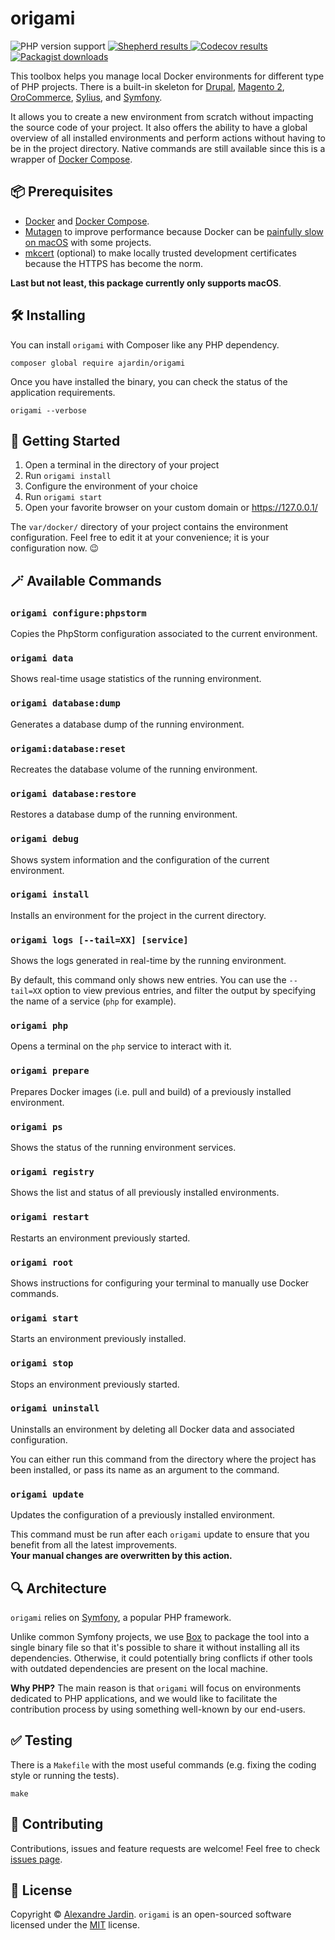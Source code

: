 # origami

<p>
  <img src="https://img.shields.io/packagist/php-v/ajardin/origami" alt="PHP version support"/>

  <a href="https://shepherd.dev/github/origamiphp/source" target="_blank">
    <img src="https://shepherd.dev/github/origamiphp/source/coverage.svg" alt="Shepherd results"/>
  </a>

  <a href="https://codecov.io/gh/origamiphp/source" target="_blank">
    <img src="https://img.shields.io/codecov/c/github/origamiphp/source?label=code-coverage" alt="Codecov results"/>
  </a>

  <a href="https://packagist.org/packages/ajardin/origami" target="_blank">
    <img src="https://img.shields.io/packagist/dt/ajardin/origami" alt="Packagist downloads"/>
  </a>
</p>

This toolbox helps you manage local Docker environments for different type of PHP projects. There is a built-in skeleton
for [Drupal][drupal], [Magento 2][magento], [OroCommerce][orocommerce], [Sylius][sylius], and [Symfony][symfony].

It allows you to create a new environment from scratch without impacting the source code of your project. It also
offers the ability to have a global overview of all installed environments and perform actions without having to be in
the project directory. Native commands are still available since this is a wrapper of [Docker Compose][docker-compose].

## 📦 Prerequisites
* [Docker][docker-engine] and [Docker Compose][docker-compose].
* [Mutagen][mutagen] to improve performance because Docker can be [painfully slow on macOS][issue] with some projects.
* [mkcert][mkcert] (optional) to make locally trusted development certificates because the HTTPS has become the norm.

**Last but not least, this package currently only supports macOS**.

## 🛠 Installing
You can install `origami` with Composer like any PHP dependency.
```shell script
composer global require ajardin/origami
```

Once you have installed the binary, you can check the status of the application requirements.
```shell script
origami --verbose
```

## 🚀 Getting Started
1. Open a terminal in the directory of your project
2. Run `origami install`
3. Configure the environment of your choice
4. Run `origami start`
5. Open your favorite browser on your custom domain or https://127.0.0.1/

The `var/docker/` directory of your project contains the environment configuration. Feel free to edit it at your
convenience; it is your configuration now. 😉

## 🪄 Available Commands

### `origami configure:phpstorm`
Copies the PhpStorm configuration associated to the current environment.

### `origami data`
Shows real-time usage statistics of the running environment.

### `origami database:dump`
Generates a database dump of the running environment.

### `origami:database:reset` 
Recreates the database volume of the running environment.

### `origami database:restore`
Restores a database dump of the running environment.

### `origami debug`
Shows system information and the configuration of the current environment.

### `origami install`
Installs an environment for the project in the current directory.

### `origami logs [--tail=XX] [service]`
Shows the logs generated in real-time by the running environment.

By default, this command only shows new entries. You can use the `--tail=XX` option to view previous entries, and filter
the output by specifying the name of a service (`php` for example).

### `origami php`
Opens a terminal on the `php` service to interact with it.

### `origami prepare`
Prepares Docker images (i.e. pull and build) of a previously installed environment.

### `origami ps`
Shows the status of the running environment services.

### `origami registry`
Shows the list and status of all previously installed environments.

### `origami restart`
Restarts an environment previously started.

### `origami root`
Shows instructions for configuring your terminal to manually use Docker commands.

### `origami start`
Starts an environment previously installed.

### `origami stop`
Stops an environment previously started.

### `origami uninstall`
Uninstalls an environment by deleting all Docker data and associated configuration.

You can either run this command from the directory where the project has been installed, or pass its name as an
argument to the command.

### `origami update`
Updates the configuration of a previously installed environment.

This command must be run after each `origami` update to ensure that you benefit from all the latest improvements.  
**Your manual changes are overwritten by this action.**

## 🔍 Architecture
`origami` relies on [Symfony][symfony], a popular PHP framework.

Unlike common Symfony projects, we use [Box][box] to package the tool into a single binary file so that it's possible to
share it without installing all its dependencies. Otherwise, it could potentially bring conflicts if other tools with 
outdated dependencies are present on the local machine.

**Why PHP?** The main reason is that `origami` will focus on environments dedicated to PHP applications, and we would
like to facilitate the contribution process by using something well-known by our end-users.

## ✅ Testing
There is a `Makefile` with the most useful commands (e.g. fixing the coding style or running the tests).

```shell script
make
```

## 🤝 Contributing
Contributions, issues and feature requests are welcome! Feel free to check [issues page][contributions].

## 📝 License
Copyright © [Alexandre Jardin][me]. `origami` is an open-sourced software licensed under the [MIT](/LICENSE) license.

<!-- Resources -->
[box]: https://github.com/humbug/box/
[contributions]: https://github.com/origamiphp/source/issues
[docker-compose]: https://docs.docker.com/compose/
[docker-engine]: https://docs.docker.com/engine/
[drupal]: https://drupal.org/
[issue]: https://github.com/docker/for-mac/issues/1592
[magento]: https://magento.com/
[me]: https://github.com/ajardin
[mkcert]: https://github.com/FiloSottile/mkcert
[mutagen]: https://mutagen.io/
[orocommerce]: https://oroinc.com/
[sylius]: https://sylius.com/
[symfony]: https://symfony.com/
